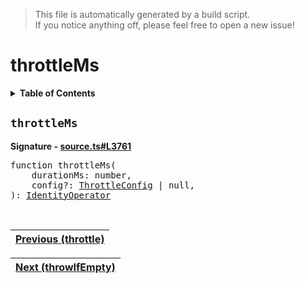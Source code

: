 > This file is automatically generated by a build script.<br>If you notice anything off, please feel free to open a new issue!

# throttleMs

<details><summary><b>Table of Contents</b></summary>

1. [<code>throttleMs</code>](#throttleMs)</details>

## <a name="throttleMs"></a><code>throttleMs</code>

<b>Signature - [source.ts#L3761](..\/..\/packages\/core\/src\/source.ts#L3761)</b>

<pre>function throttleMs(<br>    durationMs: number,<br>    config?: <a href="092-throttle.md#ThrottleConfig">ThrottleConfig</a> | null,<br>): <a href="001-IdentityOperator.md#IdentityOperator">IdentityOperator</a></pre><br>

| [Previous \(throttle\)](092-throttle.md#readme) |
| --- |

<div align="right">

| [Next \(throwIfEmpty\)](094-throwIfEmpty.md#readme) |
| --- |
</div>
